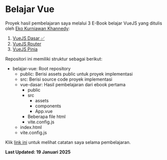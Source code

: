 # Belajar Vue

Proyek hasil pembelajaran saya melalui 3 E-Book belajar VueJS yang ditulis oleh [Eko Kurniawan Khannedy](https://youtube.com/@ProgrammerZamanNow):
1. [VueJS Dasar ✅](https://belajar-vue-dasar.surge.sh)
2. [VueJS Router](https://belajar-vue-router.surge.sh)
3. [VueJS Pinia](https://belajar-vue-pinia.surge.sh)

Repositori ini memiliki struktur sebagai berikut:
- belajar-vue: Root repository
    - public: Berisi assets public untuk proyek implementasi
    - src: Berisi source code proyek implementasi
    - vue-dasar: Hasil pembelajaran dari ebook pertama
        - public
        - src
            - assets
            - components
            - App.vue
        - Beberapa file html
        - vite.config.js
    - index.html
    - vite.config.js

Klik [link ini](https://notesnook.com/) untuk melihat catatan saya selama pembelajaran.

**Last Updated: 19 Januari 2025**
